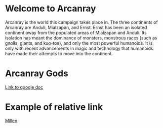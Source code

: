 # Welcome to Arcanray

Arcanray is the world this campaign takes place in. The three continents of Arcanray are Anduli, Mialzapan, and Ernst. Ernst has been an isolated continent away from the populated areas of Mialzapan and Anduli. Its isolation has meant the dominance of monsters, monstrous races (such as gnolls, giants, and kuo-toa), and only the most powerful humanoids. It is only with recent advancements in magic and technology that humanoids have made their attempts to move into the continent.  

# Arcanray Gods 

[Link to google doc](https://docs.google.com/document/d/1DoVYakwqpCyP7oCMKkyvzbfj85VxjwmORbBE5R_ihQk/edit?usp=sharing)

# Example of relative link

[Millen](Millen.md)
